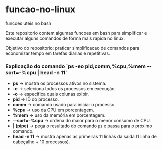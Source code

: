 # funcao-no-linux
funcoes uteis no bash

Este repositorio contem algumas funcoes em bash para simplificar e executar alguns comandos de forma mais rapida no linux.


Objetivo do repositorio: praticar simplificacao de comandos para economizar tempo em tarefas diarias e repetitivas.




### Explicação do comando `ps -eo pid,comm,%cpu,%mem --sort=-%cpu | head -n 11'

- **ps** → mostra os processos ativos no sistema.
- **-e** → seleciona todos os processos em execução.
- **-o** → especifica quais colunas exibir.
- **pid** → ID do processo.
- **comm** → comando usado para iniciar o processo.
- **%cpu** → uso da CPU em porcentagem.
- **%mem** → uso da memória em porcentagem.
- **--sort=-%cpu** → ordena do maior para o menor consumo de CPU.
- **| (pipe)** → pega o resultado do comando `ps` e passa para o próximo comando.
- **head -n 11** → mostra apenas as primeiras 11 linhas da saída (1 linha de cabeçalho + 10 processos).
